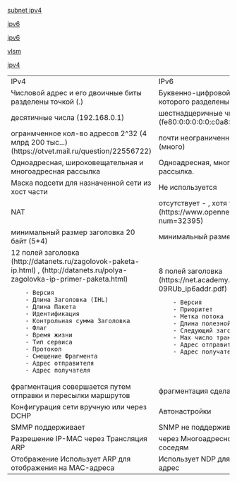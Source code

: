 
[subnet ipv4](https://qastack.ru/server/49765/how-does-ipv4-subnetting-work)

[ipv6](https://habr.com/ru/post/253803/)

[ipv6](https://ruvds.com/ru/helpcenter/ipv6-basic/)

[vlsm](https://wiki.merionet.ru/seti/28/razbienie-seti-na-podseti-vlsm/)

[ipv4](https://anisim.org/articles/ipv4/)

<table>
<tr>
    <td> IPv4 </td> 
    <td> IPv6 </td> 
</tr>
<tr>
    <td> Числовой адрес и его двоичные биты разделены точкой (.) </td>
    <td> Буквенно-цифровой адрес, двоичные биты которого разделены двоеточием (:) </td>
</tr> 
<tr>
    <td> десятичные числа (192.168.0.1) </td>
    <td> шестнадцеричные числа (fe80:0:0:0:0:0:c0a8:1)</td>
</tr> 
<tr>
    <td> огранмченное кол-во адресов 2^32 (4 млрд 200 тыс...) (https://otvet.mail.ru/question/22556722) </td>
    <td> почти неограниченное адресов 2^128 (много) </td>
</tr> 
<tr>
    <td> Одноадресная, широковещательная и многоадресная рассылка </td>
    <td> Одноадресная, многоадресная и любая рассылка. </td>
</tr> 
<tr>
    <td> Маска подсети для назначенной сети из хост части </td>
    <td> Не используется </td>
</tr> 
<tr>
    <td> NAT </td>
    <td> отсутствует - , хотя уже придумали NAT66 (https://www.opennet.ru/opennews/art.shtml?num=32395) </td>
</tr> 
<tr>
    <td> минимальный размер заголовка 20 байт (5*4) </td>
    <td>  минимальный размер заголовка 40 байт </td>
</tr> 
<tr>
<td> 12 полей заголовка (http://datanets.ru/zagolovok-paketa-ip.html) , (http://datanets.ru/polya-zagolovka-ip-primer-paketa.html)

```
    - Версия 
    - Длина Заголовка (IHL)
    - Длина Пакета
    - Идентификация
    - Контрольная сумма Заголовка
    - Флаг
    - Время жизни
    - Тип сервиса
    - Протокол
    - Смещение Фрагмента
    - Адрес отправителя
    - Адрес получателя
```

</td>
<td> 8 полей заголовка (https://net.academy.lv/lection/net_LS-09RUb_ip6addr.pdf) 

```
    - Версия 
    - Приоритет
    - Метка потока
    - Длина полезной нагрузки
    - Следующий заголовок
    - Мах число транзитных узлов
    - Адрес отправителя
    - Адрес получателя
```

</td>
</tr> 
<tr>
    <td> фрагментация совершается путем отправки и пересылки маршрутов</td>
    <td> фрагментация сделано отправителем</td>
</tr> 
<tr>
    <td> Конфигурация сети вручную или через DCHP </td>
    <td> Автонастройки </td>
</tr> 
<tr>
    <td> SMMP поддерживает </td>
    <td> SNMP не поддерживает </td>
</tr> 
<tr>
    <td> Разрешение IP-MAC через Трансляция ARP </td>
    <td> через Многоадресное обращение к соседям </td>
</tr> 
<tr>
    <td> Отображение Использует ARP для отображения на MAC-адреса </td>
    <td> Использует NDP для отображения на MAC-адрес </td>
</tr> 
</table>
